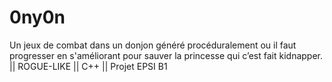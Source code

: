 # 0ny0n
Un jeux de combat dans un donjon généré procéduralement ou il faut progresser en s'améliorant pour sauver la princesse qui c’est fait kidnapper. || ROGUE-LIKE || C++ || Projet EPSI B1
